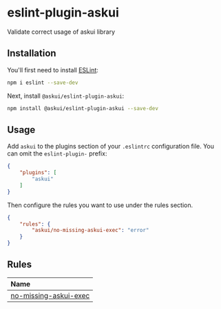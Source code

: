 # eslint-plugin-askui

Validate correct usage of askui library

## Installation

You'll first need to install [ESLint](https://eslint.org/):

```sh
npm i eslint --save-dev
```

Next, install `@askui/eslint-plugin-askui`:

```sh
npm install @askui/eslint-plugin-askui --save-dev
```

## Usage

Add `askui` to the plugins section of your `.eslintrc` configuration file. You can omit the `eslint-plugin-` prefix:

```json
{
    "plugins": [
        "askui"
    ]
}
```


Then configure the rules you want to use under the rules section.

```json
{
    "rules": {
        "askui/no-missing-askui-exec": "error"
    }
}
```

## Rules

<!-- begin auto-generated rules list -->

| Name                                                         |
| :----------------------------------------------------------- |
| [no-missing-askui-exec](docs/rules/no-missing-askui-exec.md) |

<!-- end auto-generated rules list -->



